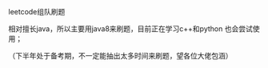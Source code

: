 leetcode组队刷题

  相对擅长java，所以主要用java8来刷题，目前正在学习c++和python 也会尝试使用；
  
  （下半年处于备考期，不一定能抽出太多时间来刷题，望各位大佬包涵）
  

  
